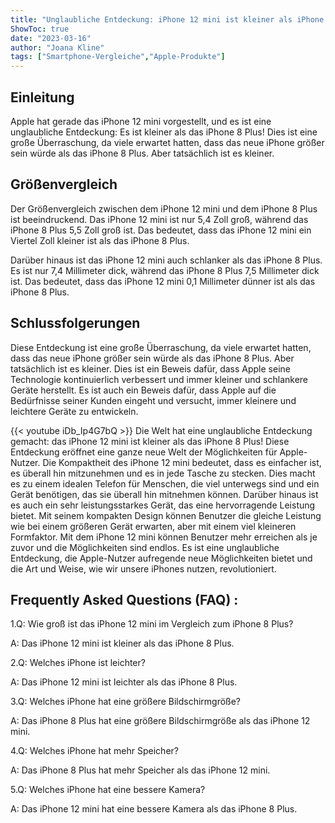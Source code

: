 ```yaml
---
title: "Unglaubliche Entdeckung: iPhone 12 mini ist kleiner als iPhone 8 Plus!"
ShowToc: true 
date: "2023-03-16"
author: "Joana Kline" 
tags: ["Smartphone-Vergleiche","Apple-Produkte"]
---
```

## Einleitung

Apple hat gerade das iPhone 12 mini vorgestellt, und es ist eine unglaubliche Entdeckung: Es ist kleiner als das iPhone 8 Plus! Dies ist eine große Überraschung, da viele erwartet hatten, dass das neue iPhone größer sein würde als das iPhone 8 Plus. Aber tatsächlich ist es kleiner.

## Größenvergleich

Der Größenvergleich zwischen dem iPhone 12 mini und dem iPhone 8 Plus ist beeindruckend. Das iPhone 12 mini ist nur 5,4 Zoll groß, während das iPhone 8 Plus 5,5 Zoll groß ist. Das bedeutet, dass das iPhone 12 mini ein Viertel Zoll kleiner ist als das iPhone 8 Plus.

Darüber hinaus ist das iPhone 12 mini auch schlanker als das iPhone 8 Plus. Es ist nur 7,4 Millimeter dick, während das iPhone 8 Plus 7,5 Millimeter dick ist. Das bedeutet, dass das iPhone 12 mini 0,1 Millimeter dünner ist als das iPhone 8 Plus.

## Schlussfolgerungen

Diese Entdeckung ist eine große Überraschung, da viele erwartet hatten, dass das neue iPhone größer sein würde als das iPhone 8 Plus. Aber tatsächlich ist es kleiner. Dies ist ein Beweis dafür, dass Apple seine Technologie kontinuierlich verbessert und immer kleiner und schlankere Geräte herstellt. Es ist auch ein Beweis dafür, dass Apple auf die Bedürfnisse seiner Kunden eingeht und versucht, immer kleinere und leichtere Geräte zu entwickeln.

{{< youtube iDb_Ip4G7bQ >}} 
Die Welt hat eine unglaubliche Entdeckung gemacht: das iPhone 12 mini ist kleiner als das iPhone 8 Plus! Diese Entdeckung eröffnet eine ganze neue Welt der Möglichkeiten für Apple-Nutzer. Die Kompaktheit des iPhone 12 mini bedeutet, dass es einfacher ist, es überall hin mitzunehmen und es in jede Tasche zu stecken. Dies macht es zu einem idealen Telefon für Menschen, die viel unterwegs sind und ein Gerät benötigen, das sie überall hin mitnehmen können. Darüber hinaus ist es auch ein sehr leistungsstarkes Gerät, das eine hervorragende Leistung bietet. Mit seinem kompakten Design können Benutzer die gleiche Leistung wie bei einem größeren Gerät erwarten, aber mit einem viel kleineren Formfaktor. Mit dem iPhone 12 mini können Benutzer mehr erreichen als je zuvor und die Möglichkeiten sind endlos. Es ist eine unglaubliche Entdeckung, die Apple-Nutzer aufregende neue Möglichkeiten bietet und die Art und Weise, wie wir unsere iPhones nutzen, revolutioniert.

## Frequently Asked Questions (FAQ) :
1.Q: Wie groß ist das iPhone 12 mini im Vergleich zum iPhone 8 Plus?

A: Das iPhone 12 mini ist kleiner als das iPhone 8 Plus.

2.Q: Welches iPhone ist leichter?

A: Das iPhone 12 mini ist leichter als das iPhone 8 Plus.

3.Q: Welches iPhone hat eine größere Bildschirmgröße?

A: Das iPhone 8 Plus hat eine größere Bildschirmgröße als das iPhone 12 mini.

4.Q: Welches iPhone hat mehr Speicher?

A: Das iPhone 8 Plus hat mehr Speicher als das iPhone 12 mini.

5.Q: Welches iPhone hat eine bessere Kamera?

A: Das iPhone 12 mini hat eine bessere Kamera als das iPhone 8 Plus.


